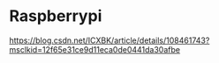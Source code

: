 # Raspberrypi
https://blog.csdn.net/ICXBK/article/details/108461743?msclkid=12f65e31ce9d11eca0de0441da30afbe
